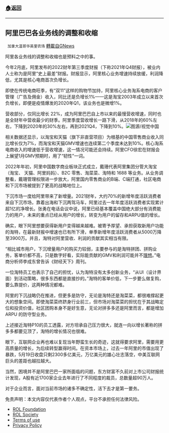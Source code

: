 ###  [:house:返回](README.md)
---


## 阿里巴巴各业务线的调整和收缩
` 加拿大温哥华英里农场` [轉載自GNews](https://gnews.org/zh-hans/2574879/)

阿里各业务线的调整和收缩也是预料之中的事。
 
今年2月底，阿里发布的2022财年第三季度财报（下称2021年Q4财报），被业内人士称为是阿里“史上最差”财报。财报显示，阿里核心业务增速持续放缓，利润降低，尤其是核心电商首次负增长。
 
即使在传统电商旺季，有“双11”这样的购物节加持，阿里核心业务淘系电商的客户管理（广告及佣金）收入，同比还是负增长1%——这是淘宝2003年成立以来首次负增长，即便是疫情爆发的2020年Q1，该业务也是微增1%。
 
营收部分，仅同比增长 22%，成为阿里巴巴自上市以来的最慢营收增速，同时也是全财年中营收最少的财季。阿里季度营收增长一路下滑，从2018年的60%左右，下降到2020年的30%左右，再到2021Q4，下降到10%。![图源/视觉中国](https://n.sinaimg.cn/spider20220520/88/w1080h608/20220520/d3d0-dc00e4a933d97b9f86d0a3654237d80d.jpg)
 
相关数据还显示，以淘宝和天猫（旗下非直营项目）为根基的中国零售商业收入同比增长仅为7%，而淘宝和天猫GMV增速也连续第二个季度未达到10%。核心淘系电商收入的增速低于营收增速，这一情况可能还会持续。阿里CFO徐宏在财报会上展望1月GMV预期时，用了“韧性”一词。
 
2022年年初，阿里中国数字商业板块正式成立，戴珊代表阿里集团分管大淘宝（淘宝、 天猫、阿里妈妈）、B2C 零售、淘菜菜、淘特和 1688 等业务。从业务调整看，戴珊管理权限进一步放大，阿里国内零售商业的B端、C端打通，社区电商和下沉市场被提到了更高的战略地位上。
 
下沉市场一度给阿里带来了新增量。2021财年，大约70%的新增年度活跃消费者来自下沉市场，靠着出海和下沉两驾马车，阿里过去一年年度活跃消费者实现累计超1亿的净增长。张勇在电话会议中说，阿里已经基本覆盖中国绝大部分有消费能力的用户，未来的重点已经从用户的增长，转变为用户的留存和ARPU值的增长。
 
确实，眼下阿里想要获得新用户变得越来越难。被寄予厚望、承担获取新用户功能的淘特，在最新财报中增速也已有所下滑，单季新增年度活跃消费者从5000万降至3900万。并且，淘特对阿里营收、利润的贡献其实相当有限。
 
“相比城市用户，下沉增量用户的购买力较弱，主要参与的是淘特拼团、拼购业务，客单价都不高，只是数字好看，实际能贡献的GMV和利润可能并不[理想](http://stock.finance.sina.com.cn/usstock/quotes/LI.html)。”电商分析师李成东曾告诉《财经天下》周刊。
 
一位淘特员工也表示了自己的担忧，认为淘特没有太多创新业务，“从UI（设计界面）到活动策略，很多东西都是直接抄的。”淘特的客单价低，下一步要么做复购，要么靠提价，这两种情况都难。
 
阿里的下沉战略仍在推进，但更多是防守，无论是淘特还是淘菜菜，都很难撑起更大的想象空间。即使淘菜菜终跻身行业前三，但市场对淘菜菜的担忧在于其战略定位和投资价值，社区团购本身不是好生意，无论对拼多多还是阿里而言，都是增加 ARPU 的防守型业务。
 
上述接近淘特P10的员工透露，对方坦承自己压力很大，就连一向以增长著称的拼多多都要见顶了，淘特的增长情况也很难。
 
眼下，互联网企业再也难以复现当年野蛮生长的奇迹，这就得要求阿里，需要用更高质量的增长，为后续转型赢得时间。在资本市场上，过去一年阿里的市值出现了暴跌，5月19日收盘只剩2300多亿美元，万亿美元的雄心壮志落空，中美互联网巨头的差距也越拉越大。
 
当然，困境并不是阿里巴巴一家所面临的问题，东方财富不久前对上市公司财报统计发现，A股有近1700家企业去年进行了不同程度的裁员，总数量超90万人。
 
对于企业而言，面对当前市场的诸多不确定性，活下去才是第一要务。

免责声明：本文内容仅代表作者个人观点，平台不承担任何法律风险。
  
- [ROL Foundation](https://rolfoundation.org/)
- [ROL Society](https://rolsociety.org/)
- [Terms of use](https://gnews.org/terms-of-use-3/)
- [Privacy Policy](https://gnews.org/privacy-policy/)

